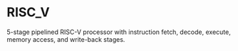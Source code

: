 # RISC_V
5-stage pipelined RISC-V processor with instruction fetch, decode, execute, memory access, and write-back stages.
